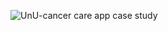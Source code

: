 ![UnU-cancer care app case study](https://user-images.githubusercontent.com/85125898/206867957-dbc75686-dddb-4e6e-bd3b-ac78822ec028.png)

